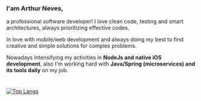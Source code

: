 ### I'am Arthur Neves,

a professional software developer! I love clean code, testing and smart architectures, always prioritizing effective codes.

In love with mobile/web development and always doing my best to find creative and simple solutions for complex problems.

Nowadays intensifying my activities in **NodeJs and native iOS development**, also I'm working hard with **Java/Spring (microservices) and its tools daily** on my job.

#
[![Top Langs](https://github-readme-stats.vercel.app/api/top-langs/?username=arthurnvs&layout=compact)](https://github.com/anuraghazra/github-readme-stats) 
